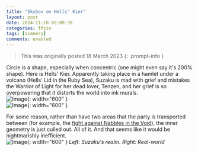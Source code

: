 ```yaml
---
title: "Skybox on Hells' Kier"
layout: post
date: 2024-11-18 02:09:39
categories: ffxiv
tags: [scenery]
comments: enabled
---
```

>This was originally posted 18 March 2023
{: .prompt-info }

Circle is a shape, especially when concentric (one might even say it's 200% shape). Here is Hells' Kier. Apparently taking place in a hamlet under a volcano (Hells' Lid in the Ruby Sea), Suzaku is mad with grief and mistakes the Warrior of Light for her dead lover, Tenzen, and her grief is so overpowering that it distorts the world into ink murals.  
![Image](/Hells_Kier_1.jpg){: width="600" }  
![Image](/Hells_Kier_2.png){: width="600" }

For some reason, rather than have two areas that the party is transported between (for example, the [fight against Nabbles in the Void](https://nox13last.github.io/posts/The_Chrysalis.html)), the inner geometry is just culled out. All of it. And that seems like it would be nightmarishly inefficient.  
![Image](/Hells_Kier_3.png){: width="600" }
_Left: Suzaku's realm. Right: Real-world_


